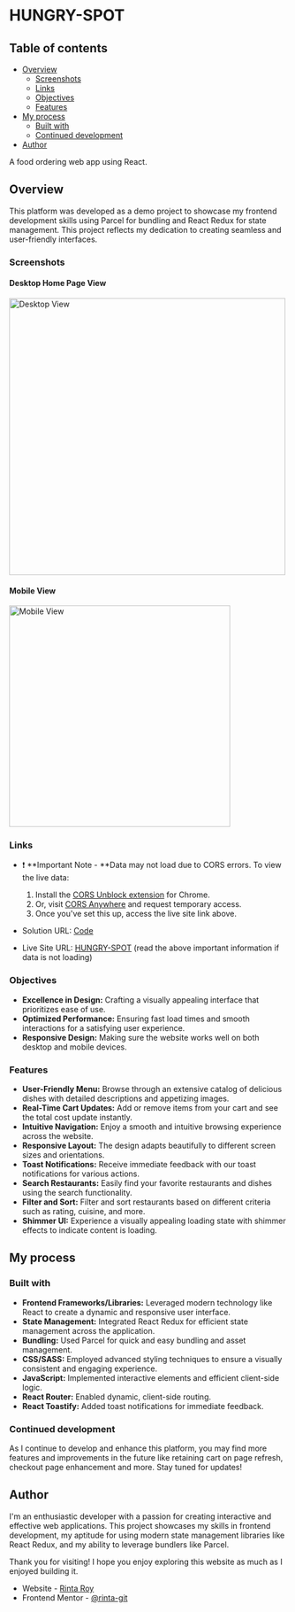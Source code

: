 # HUNGRY-SPOT

## Table of contents

- [Overview](#overview)
  - [Screenshots](#screenshots)
  - [Links](#links)
  - [Objectives](#objectives)
  - [Features](#features)
- [My process](#my-process)
  - [Built with](#built-with)
  - [Continued development](#continued-development)
- [Author](#author)

A food ordering web app using React.

## Overview
This platform was developed as a demo project to showcase my frontend development skills using Parcel for bundling and React Redux for state management. This project reflects my dedication to creating seamless and user-friendly interfaces.

### Screenshots

#### Desktop Home Page View 
<img src="./screenshorts/dView.png" alt="Desktop View" width="500"/>

#### Mobile View 
<img src="./screenshorts/mView.png" alt="Mobile View" width="400"/>

### Links
- :exclamation: **Important Note - **Data may not load due to CORS errors. To view the live data:
    1. Install the [CORS Unblock extension](https://chrome.google.com/webstore/detail/cors-unblocklfhmimgjlgebhijbbcemjkljahjpfkfm) for Chrome. 
    2. Or, visit [CORS Anywhere](https://cors-anywhere.herokuapp.com/corsdemo) and request temporary access. 
    3. Once you've set this up, access the live site link above.

- Solution URL: [Code](https://github.com/rinta-git/HUNGRY-SPOT/blob/main/src/App.js)
- Live Site URL: [HUNGRY-SPOT](https://hungry-spot-rr.netlify.app/) (read the above important information if data is not loading)

### Objectives
- **Excellence in Design:** Crafting a visually appealing interface that prioritizes ease of use.
- **Optimized Performance:** Ensuring fast load times and smooth interactions for a satisfying user experience.
- **Responsive Design:** Making sure the website works well on both desktop and mobile devices.

### Features
- **User-Friendly Menu:** Browse through an extensive catalog of delicious dishes with detailed descriptions and appetizing images.
- **Real-Time Cart Updates:** Add or remove items from your cart and see the total cost update instantly.
- **Intuitive Navigation:** Enjoy a smooth and intuitive browsing experience across the website.
- **Responsive Layout:** The design adapts beautifully to different screen sizes and orientations.
- **Toast Notifications:** Receive immediate feedback with our toast notifications for various actions.
- **Search Restaurants:** Easily find your favorite restaurants and dishes using the search functionality.
- **Filter and Sort:** Filter and sort restaurants based on different criteria such as rating, cuisine, and more.
- **Shimmer UI:** Experience a visually appealing loading state with shimmer effects to indicate content is loading.

## My process

### Built with
- **Frontend Frameworks/Libraries:** Leveraged modern technology like React to create a dynamic and responsive user interface.
- **State Management:** Integrated React Redux for efficient state management across the application.
- **Bundling:** Used Parcel for quick and easy bundling and asset management.
- **CSS/SASS:** Employed advanced styling techniques to ensure a visually consistent and engaging experience.
- **JavaScript:** Implemented interactive elements and efficient client-side logic.
- **React Router:** Enabled dynamic, client-side routing.
- **React Toastify:** Added toast notifications for immediate feedback.

### Continued development
As I continue to develop and enhance this platform, you may find more features and improvements in the future like retaining cart on page refresh, checkout page enhancement and more. Stay tuned for updates!

## Author
I'm an enthusiastic developer with a passion for creating interactive and effective web applications. This project showcases my skills in frontend development, my aptitude for using modern state management libraries like React Redux, and my ability to leverage bundlers like Parcel.

Thank you for visiting! I hope you enjoy exploring this website as much as I enjoyed building it.
- Website - [Rinta Roy](https://www.linkedin.com/in/rinta-roy)
- Frontend Mentor - [@rinta-git](https://www.frontendmentor.io/profile/rinta-git)
